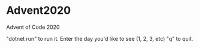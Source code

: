 # Advent2020
Advent of Code 2020

"dotnet run" to run it.
Enter the day you'd like to see (1, 2, 3, etc)
"q" to quit.
